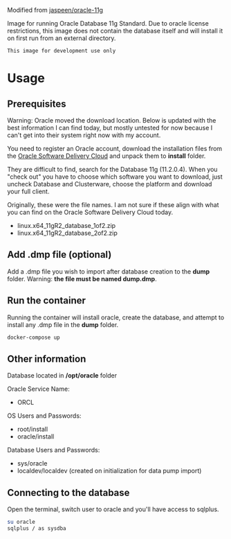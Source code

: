 Modified from [jaspeen/oracle-11g](https://github.com/jaspeen/oracle-11g)

Image for running Oracle Database 11g Standard. Due to oracle license restrictions, this image does not contain the database itself and will install it on first run from an external directory.

``This image for development use only``

# Usage

## Prerequisites
Warning: Oracle moved the download location.  Below is updated with the best information I can find today, but mostly untested for now because I can't get into their system right now with my account.

You need to register an Oracle account, download the installation files from the [Oracle Software Delivery Cloud](https://edelivery.oracle.com/osdc/faces/SoftwareDelivery) and unpack them to **install** folder.

They are difficult to find, search for the Database 11g (11.2.0.4). When you "check out" you have to choose which software you want to download, just uncheck Database and Clusterware, choose the platform and download your full client.

Originally, these were the file names. I am not sure if these align with what you can find on the Oracle Software Delivery Cloud today.
- linux.x64_11gR2_database_1of2.zip
- linux.x64_11gR2_database_2of2.zip

## Add .dmp file (optional)
Add a .dmp file you wish to import after database creation to the **dump** folder.  Warning: **the file must be named dump.dmp**.

## Run the container
Running the container will install oracle, create the database, and attempt to install any .dmp file in the **dump** folder.

```sh
docker-compose up
```

## Other information
Database located in **/opt/oracle** folder

Oracle Service Name:
* ORCL

OS Users and Passwords:
* root/install
* oracle/install

Database Users and Passwords:
* sys/oracle
* localdev/localdev (created on initialization for data pump import)

## Connecting to the database
Open the terminal, switch user to oracle and you'll have access to sqlplus. 

```sh
su oracle
sqlplus / as sysdba
```
